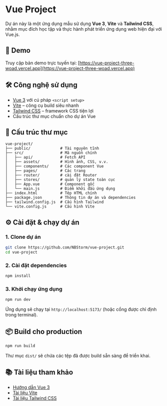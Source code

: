 
# Vue Project

Dự án này là một ứng dụng mẫu sử dụng **Vue 3**, **Vite** và **Tailwind CSS**, nhằm mục đích học tập và thực hành phát triển ứng dụng web hiện đại với Vue.js.

## 🚀 Demo

Truy cập bản demo trực tuyến tại: [https://vue-project-three-woad.vercel.app](https://vue-project-three-woad.vercel.app)

## 🛠️ Công nghệ sử dụng

- [Vue 3](https://vuejs.org/) với cú pháp `<script setup>`
- [Vite](https://vitejs.dev/) – công cụ build siêu nhanh
- [Tailwind CSS](https://tailwindcss.com/) – framework CSS tiện lợi
- Cấu trúc thư mục chuẩn cho dự án Vue

## 📂 Cấu trúc thư mục

```
vue-project/
├── public/             # Tài nguyên tĩnh
├── src/                # Mã nguồn chính
│   ├── api/            # Fetch API
│   ├── assets/         # Hình ảnh, CSS, v.v.
│   ├── components/     # Các component Vue
│   ├── pages/          # Các trang 
│   ├── router/         # cài đặt Router
│   ├── stores/         # quản lý state toàn cục
│   ├── App.vue         # Component gốc
│   └── main.js         # Điểm khởi đầu ứng dụng
├── index.html          # Tệp HTML chính
├── package.json        # Thông tin dự án và dependencies
├── tailwind.config.js  # Cấu hình Tailwind
└── vite.config.js      # Cấu hình Vite
```

## ⚙️ Cài đặt & chạy dự án

### 1. Clone dự án

```bash
git clone https://github.com/NBStorm/vue-project.git
cd vue-project
```

### 2. Cài đặt dependencies

```bash
npm install
```

### 3. Khởi chạy ứng dụng

```bash
npm run dev
```

Ứng dụng sẽ chạy tại `http://localhost:5173/` (hoặc cổng được chỉ định trong terminal).

## 📦 Build cho production

```bash
npm run build
```

Thư mục `dist/` sẽ chứa các tệp đã được build sẵn sàng để triển khai.

## 📚 Tài liệu tham khảo

- [Hướng dẫn Vue 3](https://vuejs.org/guide/introduction.html)
- [Tài liệu Vite](https://vitejs.dev/guide/)
- [Tài liệu Tailwind CSS](https://tailwindcss.com/docs)


